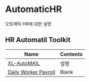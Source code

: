 # AutomaticHR
오토메틱 HR에 대한 설명
## HR Automatil Toolkit
|Name       |Contents|
|-----------|--------------------------------------------|
|[XL-AutoMAIL](./XL-AutoMAIL/README.md)|설명|
|[Daily Worker Payroll](./Daily%20Worker%20Payroll/README.md)|Blank|
